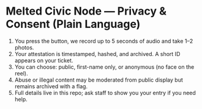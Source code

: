 # Melted Civic Node — Privacy & Consent (Plain Language)
1) You press the button, we record up to 5 seconds of audio and take 1–2 photos.
2) Your attestation is timestamped, hashed, and archived. A short ID appears on your ticket.
3) You can choose: public, first-name only, or anonymous (no face on the reel).
4) Abuse or illegal content may be moderated from public display but remains archived with a flag.
5) Full details live in this repo; ask staff to show you your entry if you need help.
